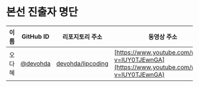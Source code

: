 # 본선 진출자 명단

| 이름 | GitHub ID | 리포지토리 주소 | 동영상 주소 | 제출 시각 |
|------|-----------|-----------------|-------------|-----------|
| 오다혜 | [@devohda](https://github.com/devohda) | [devohda/lipcoding](https://github.com/devohda/lipcoding) | [https://www.youtube.com/watch?v=IUY0TJEwnGA](https://www.youtube.com/watch?v=IUY0TJEwnGA) | <img src="https://img.shields.io/badge/2025%2F06%2F28%2016%3A40%3A53.000%20%2B09%3A00-blue" alt="제출시각: 2025-06-28 16:40:53.000 +09:00" /> |

